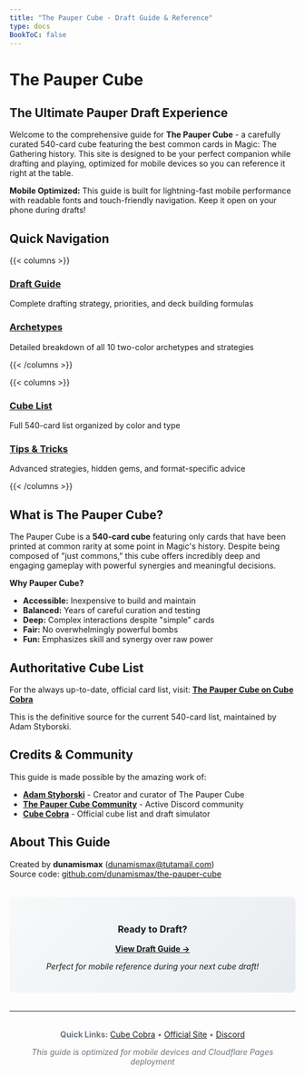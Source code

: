 ```yaml
---
title: "The Pauper Cube - Draft Guide & Reference"
type: docs
BookToC: false
---
```


# The Pauper Cube
## The Ultimate Pauper Draft Experience

Welcome to the comprehensive guide for **The Pauper Cube** - a carefully curated 540-card cube featuring the best common cards in Magic: The Gathering history. This site is designed to be your perfect companion while drafting and playing, optimized for mobile devices so you can reference it right at the table.

<div class="priority-section">
<strong>Mobile Optimized:</strong> This guide is built for lightning-fast mobile performance with readable fonts and touch-friendly navigation. Keep it open on your phone during drafts!
</div>

## Quick Navigation

{{< columns >}}

### [Draft Guide](docs/draft-guide)
Complete drafting strategy, priorities, and deck building formulas

### [Archetypes](docs/archetypes) 
Detailed breakdown of all 10 two-color archetypes and strategies

{{< /columns >}}

{{< columns >}}

### [Cube List](docs/cube-list)
Full 540-card list organized by color and type

### [Tips & Tricks](docs/tips-tricks)
Advanced strategies, hidden gems, and format-specific advice

{{< /columns >}}

## What is The Pauper Cube?

The Pauper Cube is a **540-card cube** featuring only cards that have been printed at common rarity at some point in Magic's history. Despite being composed of "just commons," this cube offers incredibly deep and engaging gameplay with powerful synergies and meaningful decisions.

**Why Pauper Cube?**
- **Accessible:** Inexpensive to build and maintain
- **Balanced:** Years of careful curation and testing
- **Deep:** Complex interactions despite "simple" cards  
- **Fair:** No overwhelmingly powerful bombs
- **Fun:** Emphasizes skill and synergy over raw power

## Authoritative Cube List

For the always up-to-date, official card list, visit:
**[The Pauper Cube on Cube Cobra](https://cubecobra.com/cube/list/thepaupercube)**

This is the definitive source for the current 540-card list, maintained by Adam Styborski.

## Credits & Community

This guide is made possible by the amazing work of:

- **[Adam Styborski](https://thepaupercube.com/)** - Creator and curator of The Pauper Cube
- **[The Pauper Cube Community](https://discord.gg/Px2JhHM)** - Active Discord community
- **[Cube Cobra](https://cubecobra.com/cube/list/thepaupercube)** - Official cube list and draft simulator

## About This Guide

Created by **dunamismax** ([dunamismax@tutamail.com](mailto:dunamismax@tutamail.com))  
Source code: [github.com/dunamismax/the-pauper-cube](https://github.com/dunamismax/the-pauper-cube)

<div style="text-align: center; margin: 2rem 0; padding: 1.5rem; background: linear-gradient(135deg, #f8f9fa 0%, #e9ecef 100%); border-radius: 8px;">

### Ready to Draft?

**[View Draft Guide →](docs/draft-guide)**

*Perfect for mobile reference during your next cube draft!*

</div>

---

<div style="text-align: center; font-size: 14px; color: #6c757d; margin-top: 2rem;">

**Quick Links:** [Cube Cobra](https://cubecobra.com/cube/list/thepaupercube) • [Official Site](https://thepaupercube.com/) • [Discord](https://discord.gg/Px2JhHM)

*This guide is optimized for mobile devices and Cloudflare Pages deployment*

</div>